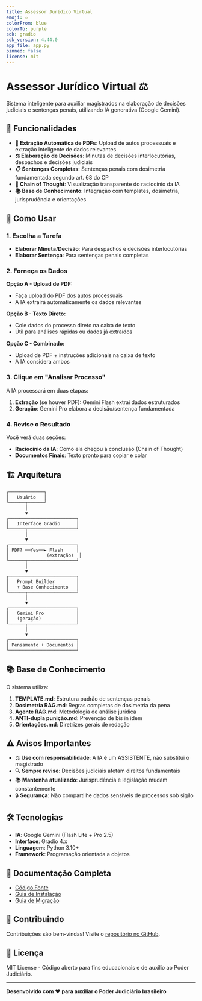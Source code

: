 ```yaml
---
title: Assessor Jurídico Virtual
emoji: ⚖️
colorFrom: blue
colorTo: purple
sdk: gradio
sdk_version: 4.44.0
app_file: app.py
pinned: false
license: mit
---
```


# Assessor Jurídico Virtual ⚖️

Sistema inteligente para auxiliar magistrados na elaboração de decisões judiciais e sentenças penais, utilizando IA generativa (Google Gemini).

## 🎯 Funcionalidades

- **📄 Extração Automática de PDFs**: Upload de autos processuais e extração inteligente de dados relevantes
- **⚖️ Elaboração de Decisões**: Minutas de decisões interlocutórias, despachos e decisões judiciais
- **📋 Sentenças Completas**: Sentenças penais com dosimetria fundamentada segundo art. 68 do CP
- **🧠 Chain of Thought**: Visualização transparente do raciocínio da IA
- **📚 Base de Conhecimento**: Integração com templates, dosimetria, jurisprudência e orientações

## 🚀 Como Usar

### 1. Escolha a Tarefa
- **Elaborar Minuta/Decisão**: Para despachos e decisões interlocutórias
- **Elaborar Sentença**: Para sentenças penais completas

### 2. Forneça os Dados

**Opção A - Upload de PDF:**
- Faça upload do PDF dos autos processuais
- A IA extrairá automaticamente os dados relevantes

**Opção B - Texto Direto:**
- Cole dados do processo direto na caixa de texto
- Útil para análises rápidas ou dados já extraídos

**Opção C - Combinado:**
- Upload de PDF + instruções adicionais na caixa de texto
- A IA considera ambos

### 3. Clique em "Analisar Processo"

A IA processará em duas etapas:
1. **Extração** (se houver PDF): Gemini Flash extrai dados estruturados
2. **Geração**: Gemini Pro elabora a decisão/sentença fundamentada

### 4. Revise o Resultado

Você verá duas seções:
- **Raciocínio da IA**: Como ela chegou à conclusão (Chain of Thought)
- **Documentos Finais**: Texto pronto para copiar e colar

## 🏗️ Arquitetura

```
┌─────────────┐
│   Usuário   │
└──────┬──────┘
       │
       ▼
┌─────────────────────────┐
│   Interface Gradio      │
└──────┬──────────────────┘
       │
       ▼
┌─────────────────────────┐
│ PDF? ──Yes──► Flash     │
│              (extração)  │
└──────┬──────────────────┘
       │
       ▼
┌─────────────────────────┐
│   Prompt Builder        │
│   + Base Conhecimento   │
└──────┬──────────────────┘
       │
       ▼
┌─────────────────────────┐
│   Gemini Pro            │
│   (geração)             │
└──────┬──────────────────┘
       │
       ▼
┌─────────────────────────┐
│ Pensamento + Documentos │
└─────────────────────────┘
```

## 📚 Base de Conhecimento

O sistema utiliza:

1. **TEMPLATE.md**: Estrutura padrão de sentenças penais
2. **Dosimetria RAG.md**: Regras completas de dosimetria da pena
3. **Agente RAG.md**: Metodologia de análise jurídica
4. **ANTI-dupla punição.md**: Prevenção de bis in idem
5. **Orientações.md**: Diretrizes gerais de redação

## ⚠️ Avisos Importantes

- ⚖️ **Use com responsabilidade**: A IA é um ASSISTENTE, não substitui o magistrado
- 🔍 **Sempre revise**: Decisões judiciais afetam direitos fundamentais
- 📚 **Mantenha atualizado**: Jurisprudência e legislação mudam constantemente
- 🔒 **Segurança**: Não compartilhe dados sensíveis de processos sob sigilo

## 🛠️ Tecnologias

- **IA**: Google Gemini (Flash Lite + Pro 2.5)
- **Interface**: Gradio 4.x
- **Linguagem**: Python 3.10+
- **Framework**: Programação orientada a objetos

## 📖 Documentação Completa

- [Código Fonte](https://github.com/HugoDiasdSi/decisoes-vara-criminal)
- [Guia de Instalação](https://github.com/HugoDiasdSi/decisoes-vara-criminal/blob/main/README_APP.md)
- [Guia de Migração](https://github.com/HugoDiasdSi/decisoes-vara-criminal/blob/main/GUIA_MIGRACAO.md)

## 🤝 Contribuindo

Contribuições são bem-vindas! Visite o [repositório no GitHub](https://github.com/HugoDiasdSi/decisoes-vara-criminal).

## 📄 Licença

MIT License - Código aberto para fins educacionais e de auxílio ao Poder Judiciário.

---

**Desenvolvido com ❤️ para auxiliar o Poder Judiciário brasileiro**
